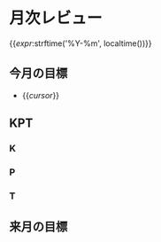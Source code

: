# 月次レビュー

{{_expr_:strftime('%Y-%m', localtime())}}

## 今月の目標

- {{_cursor_}}

## KPT

### K

### P

### T

## 来月の目標

